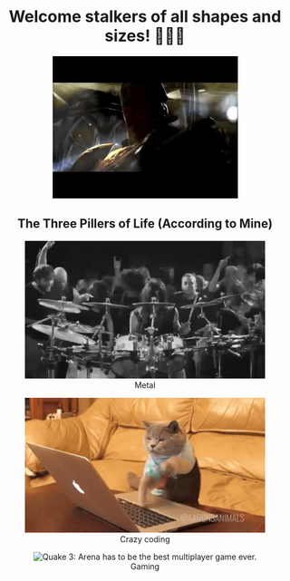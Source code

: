 
<h1 align="center"> Welcome stalkers of all shapes and sizes! 🤘️😈️🤘️ </h1>

<p align="center">
  <img src="q3_tr.gif" alt="Quake 3: Greatest game of all time!">
</p>

<!--
**Naushikha/Naushikha** is a ✨ _special_ ✨ repository because its `README.md` (this file) appears on your GitHub profile.

Here are some ideas to get you started:

- 🔭 I’m currently working on ...
- 🌱 I’m currently learning ...
- 👯 I’m looking to collaborate on ...
- 🤔 I’m looking for help with ...
- 💬 Ask me about ...
- 📫 How to reach me: ...
- 😄 Pronouns: ...
- ⚡ Fun fact: ...
-->
<h2 align="center"> The Three Pillers of Life (According to Mine) </h2>

<center>
<table style="width:100%">
  <tr>
    <figure>
      <img src="log.gif" alt="Yup, it's Lamb of God">
      <figcaption>Metal</figcaption>
    </figure>
  </tr>
  <tr>
    <figure>
      <img src="code.gif" alt="This cat is basically me trying to meet deadlines">
      <figcaption>Crazy coding</figcaption>
    </figure>
  </tr>
  <tr>
    <figure>
      <img src="q3_gp.gif" alt="Quake 3: Arena has to be the best multiplayer game ever.">
      <figcaption>Gaming</figcaption>
    </figure>
  </tr>
</table>
</center>
